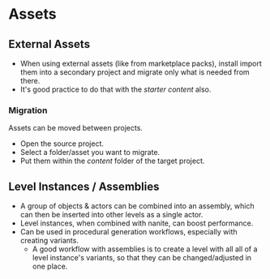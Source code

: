 # Assets

## External Assets

- When using external assets (like from marketplace packs), install import them into a secondary project and migrate only what is needed from there.
- It's good practice to do that with the _starter content_ also.

### Migration

Assets can be moved between projects.

- Open the source project.
- Select a folder/asset you want to migrate.
- Put them within the _content_ folder of the target project.

## Level Instances / Assemblies

- A group of objects & actors can be combined into an assembly, which can then be inserted into other levels as a single actor.
- Level instances, when combined with nanite, can boost performance.
- Can be used in procedural generation workflows, especially with creating variants.
  - A good workflow with assemblies is to create a level with all all of a level instance's variants, so that they can be changed/adjusted in one place.
